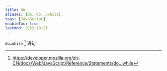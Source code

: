```yaml
---
title: do
aliases: [do, do...while]
tags: [JavaScript]
enableToc: true
lastmod: 2022-10-21
---
```


`do…while` [^1] 语句

[^1]: <https://developer.mozilla.org/zh-CN/docs/Web/JavaScript/Reference/Statements/do…while>
